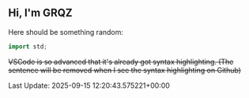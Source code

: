 ## Hi, I'm GRQZ
Here should be something random:  
```cpp
import std;
```


~~VSCode is so advanced that it's already got syntax highlighting. (The sentence will be removed when I see the syntax highlighting on Github)~~


Last Update: 2025-09-15 12:20:43.575221+00:00
